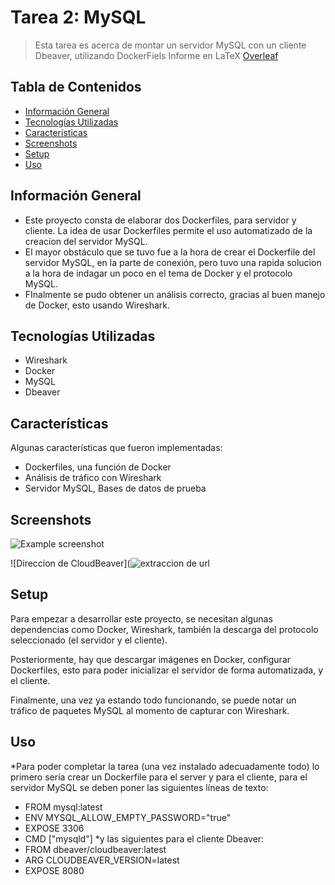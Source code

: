 # Tarea 2: MySQL
> Esta tarea es acerca de montar un servidor MySQL con un cliente Dbeaver, utilizando DockerFiels
> Informe en LaTeX [Overleaf](https://www.overleaf.com/read/qcqzhzmrvbkx)

## Tabla de Contenidos
* [Información General](#información-general)
* [Tecnologías Utilizadas](#tecnologías-utilizadas)
* [Características](#características)
* [Screenshots](#screenshots)
* [Setup](#setup)
* [Uso](#uso)

## Información General
- Este proyecto consta de elaborar dos Dockerfiles, para servidor y cliente. La idea de usar Dockerfiles permite el uso automatizado de la creacion del servidor MySQL.
- El mayor obstáculo que se tuvo fue a la hora de crear el Dockerfile del servidor MySQL, en la parte de conexión, pero tuvo una rapida solucion a la hora de indagar un poco en el tema de Docker y el protocolo MySQL.
- FInalmente se pudo obtener un análisis correcto, gracias al buen manejo de Docker, esto usando Wireshark.

## Tecnologías Utilizadas
- Wireshark
- Docker
- MySQL
- Dbeaver


## Características
Algunas características que fueron implementadas:
- Dockerfiles, una función de Docker
- Análisis de tráfico con Wireshark
- Servidor MySQL, Bases de datos de prueba


## Screenshots
![Example screenshot](./img/screenshot.png)
<!-- If you have screenshots you'd like to share, include them here. -->
![Direccion de CloudBeaver](![extraccion de url](https://github.com/JamesJustin69/README.md/assets/89882424/0f75b6e8-54d3-4861-9d18-c99a02ba1cac)


## Setup
Para empezar a desarrollar este proyecto, se necesitan algunas dependencias como Docker, Wireshark, también la descarga del protocolo seleccionado (el servidor y el cliente).

Posteriormente, hay que descargar imágenes en Docker, configurar Dockerfiles, esto para poder inicializar el servidor de forma automatizada, y el cliente.

Finalmente, una vez ya estando todo funcionando, se puede notar un tráfico de paquetes MySQL al momento de capturar con Wireshark.


## Uso
*Para poder completar la tarea (una vez instalado adecuadamente todo) lo primero sería crear un Dockerfile para el server y para el cliente, para el servidor   MySQL se deben poner las siguientes líneas de texto:
- FROM mysql:latest
- ENV MYSQL_ALLOW_EMPTY_PASSWORD="true"
- EXPOSE 3306
- CMD ["mysqld"]
*y las siguientes para el cliente Dbeaver:
- FROM dbeaver/cloudbeaver:latest
- ARG CLOUDBEAVER_VERSION=latest
- EXPOSE 8080


